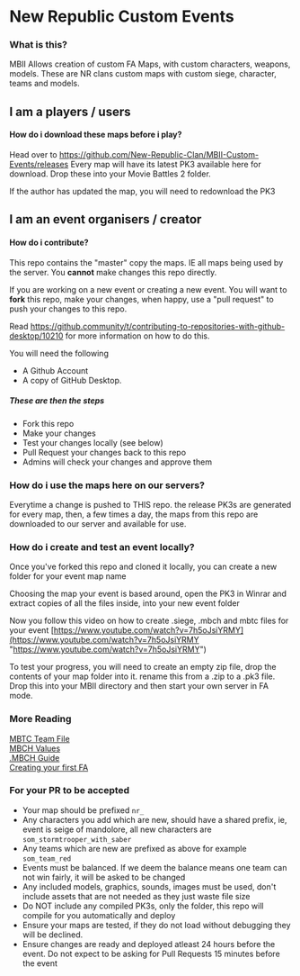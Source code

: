 # New Republic Custom Events
### What is this?
MBII Allows creation of custom FA Maps, with custom characters, weapons, models.
These are NR clans custom maps with custom siege, character, teams and models.

## I am a players / users
#### How do i download these maps before i play?
Head over to https://github.com/New-Republic-Clan/MBII-Custom-Events/releases
Every map will have its latest PK3 available here for download. Drop these into your Movie Battles 2 folder. 

If the author has updated the map, you will need to redownload the PK3


## I am an event organisers / creator

#### How do i contribute?
This repo contains the "master" copy the maps. IE all maps being used by the server.
You **cannot** make changes this repo directly. 

If you are working on a new event or creating a new event. You will want to **fork** this repo, make your changes, when happy, use a "pull request" to push your changes to this repo. 

Read https://github.community/t/contributing-to-repositories-with-github-desktop/10210 for more information on how to do this. 

You will need the following
- A Github Account 
- A copy of GitHub Desktop. 

##### These are then the steps

- Fork this repo
- Make your changes
- Test your changes locally (see below)
- Pull Request your changes back to this repo
- Admins will check your changes and approve them

### How do i use the maps here on our servers?
Everytime a change is pushed to THIS repo. the release PK3s are generated for every map, then, a few times a day, the maps from this repo are downloaded to our server and available for use. 

### How do i create and test an event locally?

Once you've forked this repo and cloned it locally, you can create a new folder for your event map name

Choosing the map your event is based around, open the PK3 in Winrar and extract copies of all the files inside, into your new event folder 

Now you follow this video on how to create .siege, .mbch and mbtc files for your event
[https://www.youtube.com/watch?v=7h5oJsiYRMY](https://www.youtube.com/watch?v=7h5oJsiYRMY "https://www.youtube.com/watch?v=7h5oJsiYRMY")

To test your progress, you will need to create an empty zip file, drop the contents of your map folder into it. rename this from a .zip to a .pk3 file. Drop this into your MBII directory and then start your own server in FA mode. 

### More Reading
[MBTC Team File](https://moviebattles.fandom.com/wiki/MBTC_Team_File)  
[MBCH Values](https://moviebattles.fandom.com/wiki/MBCH_Values)  
[.MBCH Guide](https://moviebattles.fandom.com/wiki/.MBCH_Guide)  
[Creating your first FA](https://moviebattles.fandom.com/wiki/Creating_your_first_FA)

### For your PR to be accepted

- Your map should be prefixed `nr_`
- Any characters you add which are new, should have a shared prefix, ie, event is seige of mandolore, all new characters are `som_stormtrooper_with_saber`
- Any teams which are new are prefixed as above for example `som_team_red`
- Events must be balanced. If we deem the balance means one team can not win fairly, it will be asked to be changed
- Any included models, graphics, sounds, images must be used, don't include assets that are not needed as they just waste file size
- Do NOT include any compiled PK3s, only the folder, this repo will compile for you automatically and deploy
- Ensure your maps are tested, if they do not load without debugging they will be declined. 
- Ensure changes are ready and deployed atleast 24 hours before the event. Do not expect to be asking for Pull Requests 15 minutes before the event

